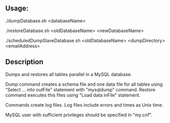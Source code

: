 ## Usage:

./dumpDatabase.sh \<databaseName\>

./restoreDatabase.sh \<oldDatabaseName\> \<newDatabaseName\>

./scheduledDumpSlaveDatabase.sh \<oldDatabaseName\> \<dumpDirectory\> \<emailAddress\>

## Description

Dumps and restores all tables parallel in a MySQL database.

Dump command creates a schema file and one data file for all
tables using "Select ... into outFile" statement with "mysqldump"
command. Restore command executes this files using "Load data
inFile" statement.

Commands create log files. Log files include errors and times
as Unix time.

MySQL user with sufficient privileges should be specified in
"my.cnf".
